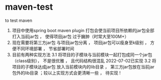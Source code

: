 # maven-test
to test maven

1. 项目中使用spring boot maven plugin 打包会使当前项目所依赖的jar包全部打入当前jar包 ，
使得项目jar包 过于臃肿（时常大至100M+）
2. 现在需要将第三方jar包 与项目jar包分离 ， 项目jar包可以瘦身至k级别 ， 方便不同环境部署 ， 节省部署时间
3. 目前有两种实现方法
 3.1 将项目的子模块与当前模块一起打包成同一个jar包（class级别）， 不是很优雅 ， 且代码结构很混乱 2022-07-02已实现
 3.2 将项目的子模块达成jar包 放入当前模块内的lib目录 ， 第三方jar包放在当前jar包外的lib目录 ；较以上实现方式会更清晰一些 ， 待实现 !
